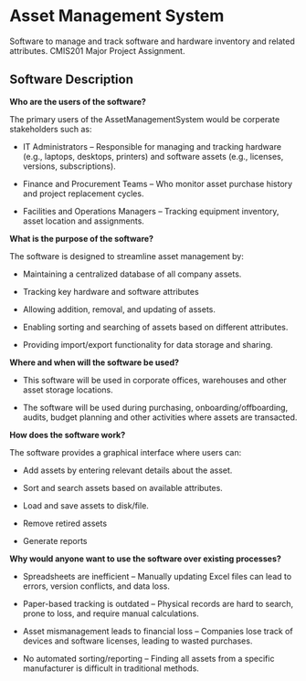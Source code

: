# Asset Management System

Software to manage and track software and hardware inventory and related attributes. CMIS201 Major Project Assignment.

## Software Description

**Who are the users of the software?**

The primary users of the AssetManagementSystem would be corperate stakeholders such as:

- IT Administrators – Responsible for managing and tracking hardware (e.g., laptops, desktops, printers) and software assets (e.g., licenses, versions, subscriptions).

- Finance and Procurement Teams – Who monitor asset purchase history and project replacement cycles.

- Facilities and Operations Managers – Tracking equipment inventory, asset location and assignments.

**What is the purpose of the software?**

The software is designed to streamline asset management by:

- Maintaining a centralized database of all company assets.

- Tracking key hardware and software attributes

- Allowing addition, removal, and updating of assets.

- Enabling sorting and searching of assets based on different attributes.

- Providing import/export functionality for data storage and sharing.

**Where and when will the software be used?**

- This software will be used in corporate offices, warehouses and other asset storage locations.

- The software will be used during purchasing, onboarding/offboarding, audits, budget planning and other activities where assets are transacted.

**How does the software work?**

The software provides a graphical interface where users can:

- Add assets by entering relevant details about the asset.
  
- Sort and search assets based on available attributes.
  
- Load and save assets to disk/file.
  
- Remove retired assets
  
- Generate reports
  

**Why would anyone want to use the software over existing processes?**

- Spreadsheets are inefficient – Manually updating Excel files can lead to errors, version conflicts, and data loss.
  
- Paper-based tracking is outdated – Physical records are hard to search, prone to loss, and require manual calculations.

- Asset mismanagement leads to financial loss – Companies lose track of devices and software licenses, leading to wasted purchases.

- No automated sorting/reporting – Finding all assets from a specific manufacturer is difficult in traditional methods.

